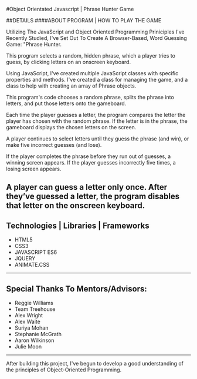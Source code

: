 #Object Orientated Javascript | Phrase Hunter Game

##DETAILS
####ABOUT PROGRAM | HOW TO PLAY THE GAME

Utilizing The JavaScript and Object Oriented Programming Priniciples I've Recently Studied, I've Set Out To Create A Browser-Based, Word Guessing Game: "Phrase Hunter.

This program selects a random, hidden phrase, which a player tries to guess, by clicking letters on an onscreen keyboard.

Using JavaScript, I've created multiple JavaScript classes with specific properties and methods. I've created a class for managing the game, and a class to help with creating an array of Phrase objects.

This program's code chooses a random phrase, splits the phrase into letters, and put those letters onto the gameboard.

Each time the player guesses a letter, the program compares the letter the player has chosen with the random phrase. If the letter is in the phrase, the gameboard displays the chosen letters on the screen.

A player continues to select letters until they guess the phrase (and win), or make five incorrect guesses (and lose).

If the player completes the phrase before they run out of guesses, a winning screen appears. If the player guesses incorrectly five times, a losing screen appears.

A player can guess a letter only once. After they’ve guessed a letter, the program disables that letter on the onscreen keyboard.
---


## Technologies | Libraries | Frameworks
* HTML5
* CSS3
* JAVASCRIPT ES6
* JQUERY
* ANIMATE.CSS
---

## Special Thanks To Mentors/Advisors:
* Reggie Williams
* Team Treehouse
* Alex Wright
* Alex Waite
* Suriya Mohan
* Stephanie McGrath
* Aaron Wilkinson
* Julie Moon

---

After building this project, I've begun to develop a good understanding of the principles of Object-Oriented Programming.
